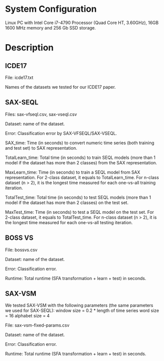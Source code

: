 # System Configuration

Linux PC with Intel Core i7-4790 Processor (Quad Core HT, 3.60GHz), 16GB 1600 MHz memory and 256 Gb SSD storage.

# Description 

## ICDE17
File: icde17.txt

Names of the datasets we tested for our ICDE17 paper. 

## SAX-SEQL

Files: sax-vfseql.csv, sax-vseql.csv

Dataset: name of the dataset.

Error: Classification error by SAX-VFSEQL/SAX-VSEQL.

SAX_time: Time (in seconds) to convert numeric time series (both training and test set) to SAX representation.

TotalLearn_time: Total time (in seconds) to train SEQL models (more than 1 model if the dataset has more than 2 classes) from the SAX representation. 

MaxLearn_time: Time (in seconds) to train a SEQL model from SAX representation. For 2-class dataset, it equals to TotalLearn_time. For n-class dataset (n > 2), it is the longest time measured for each one-vs-all training iteration.

TotalTest_time: Total time (in seconds) to test SEQL models (more than 1 model if the dataset has more than 2 classes) on the test set.

MaxTest_time: Time (in seconds) to test a SEQL model on the test set. For 2-class dataset, it equals to TotalTest_time. For n-class dataset (n > 2), it is the longest time measured for each one-vs-all testing iteration.

## BOSS VS

File: bossvs.csv

Dataset: name of the dataset.

Error: Classification error.

Runtime: Total runtime (SFA transformation + learn + test) in seconds.

## SAX-VSM

We tested SAX-VSM with the following parameters (the same parameters we used for SAX-SEQL): 
window size = 0.2 * length of time series
word size = 16
alphabet size = 4

File: sax-vsm-fixed-params.csv

Dataset: name of the dataset.

Error: Classification error.

Runtime: Total runtime (SFA transformation + learn + test) in seconds.
    